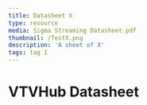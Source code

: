 ```yaml
---
title: Datasheet X
type: resource
media: Sigma Streaming Datasheet.pdf
thumbnail: /TestX.png
description: 'A sheet of X'
tags: tag 1
---
```

# VTVHub Datasheet